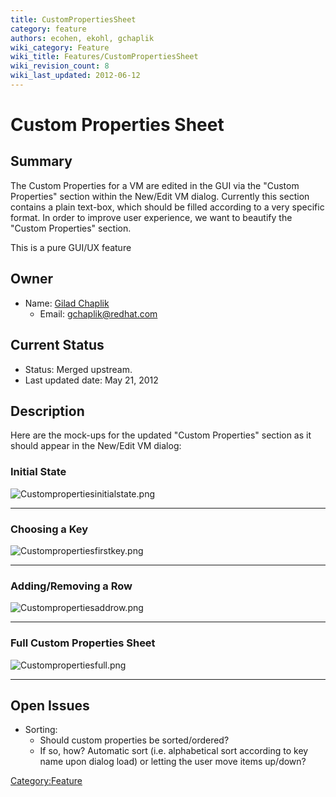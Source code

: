 ```yaml
---
title: CustomPropertiesSheet
category: feature
authors: ecohen, ekohl, gchaplik
wiki_category: Feature
wiki_title: Features/CustomPropertiesSheet
wiki_revision_count: 8
wiki_last_updated: 2012-06-12
---
```


# Custom Properties Sheet

## Summary

The Custom Properties for a VM are edited in the GUI via the "Custom Properties" section within the New/Edit VM dialog. Currently this section contains a plain text-box, which should be filled according to a very specific format. In order to improve user experience, we want to beautify the "Custom Properties" section.

This is a pure GUI/UX feature

## Owner

*   Name: [ Gilad Chaplik](User:Gchaplik)
    -   Email: <gchaplik@redhat.com>

## Current Status

*   Status: Merged upstream.
*   Last updated date: May 21, 2012

## Description

Here are the mock-ups for the updated "Custom Properties" section as it should appear in the New/Edit VM dialog:

### Initial State

![](Custompropertiesinitialstate.png "Custompropertiesinitialstate.png")

------------------------------------------------------------------------

### Choosing a Key

![](Custompropertiesfirstkey.png "Custompropertiesfirstkey.png")

------------------------------------------------------------------------

### Adding/Removing a Row

![](Custompropertiesaddrow.png "Custompropertiesaddrow.png")

------------------------------------------------------------------------

### Full Custom Properties Sheet

![](Custompropertiesfull.png "Custompropertiesfull.png")

------------------------------------------------------------------------

## Open Issues

*   Sorting:
    -   Should custom properties be sorted/ordered?
    -   If so, how? Automatic sort (i.e. alphabetical sort according to key name upon dialog load) or letting the user move items up/down?

<Category:Feature>
